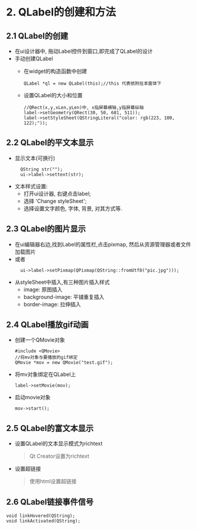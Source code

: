 # 2. QLabel的创建和方法

## 2.1 QLabel的创建
- 在ui设计器中, 拖动Label控件到窗口,即完成了QLabel的设计
- 手动创建QLabel
  - 在widget的构造函数中创建
    ```
    QLabel *ql = new QLabel(this);//this 代表依附在本窗体下
    ```
  - 设置QLabel的大小和位置

    ```
    //QRect(x,y,xLen,yLen)中, x指屏幕横轴,y指屏幕纵轴
    label->setGeometry(QRect(30, 50, 681, 511));
    label->setStyleSheet(QStringLiteral("color: rgb(223, 100, 122);"));
    ```

## 2.2 QLabel的平文本显示
- 显示文本(可换行)
  ```
    QString str("");
    ui->label->settext(str);
  ```
- 文本样式设置: 
  - 打开ui设计器, 右键点击label;
  - 选择 'Change styleSheet';
  - 选择设置文字颜色, 字体, 背景, 对其方式等.

## 2.3 QLabel的图片显示 
- 在ui编辑器右边,找到Label的属性栏,点击pixmap, 然后从资源管理器或者文件加载图片
- 或者
  ```
    ui->label->setPixmap(QPixmap(QString::fromUtf8("pic.jpg")));
  ```
- 从styleSheet中插入,有三种图片插入样式
  - image: 原图插入
  - background-image: 平铺重复插入
  - border-image: 拉伸插入

## 2.4 QLabel播放gif动画
- 创建一个QMovie对象
  ```
  #include <QMovie>
  //将mv对象与要播放的gif绑定
  QMovie *mov = new QMovie("test.gif"); 
  ```
- 将mv对象绑定在QLabel上
  ```
  label->setMovie(mov);
  ```
- 启动movie对象
  ```
  mov->start();
  ```

## 2.5 QLabel的富文本显示
- 设置QLabel的文本显示模式为richtext
  
    > Qt Creator设置为richtext

- 设置超链接 
  
    > 使用html设置超链接

## 2.6 QLabel链接事件信号
```
void linkHovered(QString);
void linkActivated(QString);
```